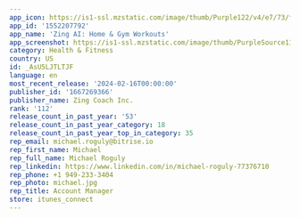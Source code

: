 ```yaml
---
app_icon: https://is1-ssl.mzstatic.com/image/thumb/Purple122/v4/e7/73/f0/e773f0e4-7114-a8dc-0d85-ac8178090e3c/AppIcon-0-0-1x_U007emarketing-0-7-0-85-220.png/1024x1024bb.png
app_id: '1552207792'
app_name: 'Zing AI: Home & Gym Workouts'
app_screenshot: https://is1-ssl.mzstatic.com/image/thumb/PurpleSource116/v4/92/98/a2/9298a272-88cb-e1b4-584d-6b9216c5ca4b/5815ba3e-db0c-4825-ad6e-35bad300f51a_Screen_1.png/1242x2688bb.png
category: Health & Fitness
country: US
id: _AsU5LJTLTJF
language: en
most_recent_release: '2024-02-16T00:00:00'
publisher_id: '1667269366'
publisher_name: Zing Coach Inc.
rank: '112'
release_count_in_past_year: '53'
release_count_in_past_year_category: 18
release_count_in_past_year_top_in_category: 35
rep_email: michael.roguly@bitrise.io
rep_first_name: Michael
rep_full_name: Michael Roguly
rep_linkedin: https://www.linkedin.com/in/michael-roguly-77376710
rep_phone: +1 949-233-3404
rep_photo: michael.jpg
rep_title: Account Manager
store: itunes_connect
---
```

